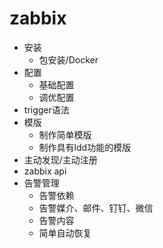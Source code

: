 # zabbix
* 安装
  * 包安装/Docker
* 配置
  * 基础配置
  * 调优配置
* trigger语法
* 模版
  * 制作简单模版
  * 制作具有ldd功能的模版
* 主动发现/主动注册
* zabbix api
* 告警管理
  * 告警依赖
  * 告警媒介、邮件、钉钉、微信
  * 告警内容
  * 简单自动恢复

